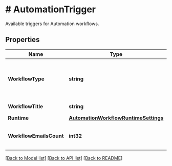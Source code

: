# # AutomationTrigger
Available triggers for Automation workflows.

## Properties 


Name | Type | Description | Notes
------------ | ------------- | ------------- | -------------
**WorkflowType**| **string** | The type of Automation workflow. for more information please, see Model/string.php  |
**WorkflowTitle**| **string** | The title of the workflow type.  | [optional] [readonly]
**Runtime**| [**AutomationWorkflowRuntimeSettings**](AutomationWorkflowRuntimeSettings.md) |   | [optional]
**WorkflowEmailsCount**| **int32** | The number of emails in the Automation workflow.  | [optional] [readonly]


[[Back to Model list]](../../README.md#models) [[Back to API list]](../../README.md#endpoints) [[Back to README]](../../README.md)

